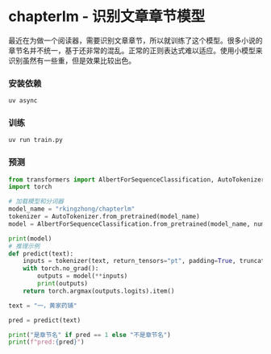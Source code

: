 # chapterlm - 识别文章章节模型

最近在为做一个阅读器，需要识别文章章节，所以就训练了这个模型。很多小说的章节名并不统一，基于还非常的混乱。正常的正则表达式难以适应。使用小模型来识别虽然有一些重，但是效果比较出色。

### 安装依赖

```bash
uv async
```

### 训练

```bash
uv run train.py
```

### 预测
```python
from transformers import AlbertForSequenceClassification, AutoTokenizer
import torch

# 加载模型和分词器
model_name = "rkingzhong/chapterlm"  
tokenizer = AutoTokenizer.from_pretrained(model_name)
model = AlbertForSequenceClassification.from_pretrained(model_name, num_labels=2)

print(model)
# 推理示例
def predict(text):
    inputs = tokenizer(text, return_tensors="pt", padding=True, truncation=True, max_length=64)
    with torch.no_grad():
        outputs = model(**inputs)
        print(outputs)
    return torch.argmax(outputs.logits).item()

text = "一，黄家药铺"

pred = predict(text)

print("是章节名" if pred == 1 else "不是章节名")
print(f"pred:{pred}")
```